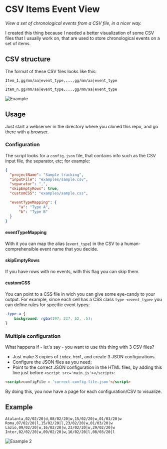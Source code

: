 # CSV Items Event View
_View a set of chronological events from a CSV file, in a nicer way._

I created this thing because I needed a better visualization of some CSV files that I usually work on, that are used to store chronological events on a set of items.

## CSV structure
The format of these CSV files looks like this:

```
Item_1,gg/mm/aa|event_type,...,gg/mm/aa|event_type
...
Item_n,gg/mm/aa|event_type,...,gg/mm/aa|event_type
```

![Example](https://user-images.githubusercontent.com/30431538/79247760-372d1500-7e7b-11ea-81dc-c258136645e8.png)

## Usage
Just start a webserver in the directory where you cloned this repo, and go there with a browser.

### Configuration
The script looks for a `config.json` file, that contains info such as the CSV input file, the separator, etc; for example:

```json
{
  "projectName": "Sample tracking",
  "inputFile": "examples/sample.csv",
  "separator": ",",
  "skipEmptyRows": true,
  "customCSS": "examples/sample.css",

  "eventTypeMapping": { 
      "a": "Type A",
      "b": "Type B"
  }
}
```

#### eventTypeMapping
With it you can map the alias (`event_type`) in the CSV to a human-comprehensible event name that you decide.

#### skipEmptyRows
If you have rows with no events, with this flag you can skip them.

#### customCSS
You can point to a CSS file in wich you can give some eye-candy to your output.
For example, since each cell has a CSS class `type-<event_type>` you can define rules for specific event types:

```css
.type-a {
    background: rgba(197, 237, 52, .5);
}
```

### Multiple configuration
What happens if - let's say - you want to use this thing with 3 CSV files?
- Just make 3 copies of `index.html`, and create 3 JSON configurations.
- Configure the JSON files as you need;
- Point to the correct JSON configuration in the HTML files, by adding this line just before `<script src='main.js'></script>`:
```html
<script>configFile = 'correct-config-file.json'</script>
```

By doing this, you now have a page for each configuration/CSV to visualize.

## Example

```csv
Atalanta,02/02/20|d,08/02/20|w,15/02/20|w,01/03/20|w
Roma,07/02/20|l,15/02/20|l,23/02/20|w,01/03/20|w
Lazio,09/02/20|w,16/02/20|w,23/02/20|w,29/02/20|w
Inter,02/02/20|w,09/02/20|w,16/02/20|l,08/03/20|l
```

![Example 2](https://user-images.githubusercontent.com/30431538/79250649-457d3000-7e7f-11ea-851f-cb44b817eb91.png)

